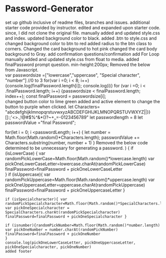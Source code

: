  # Password-Generator
set up github inclusive of readme files, branches and issues.
additional starter code provided by instructor. 
edited and expanded upon starter code.
since, I did not clone the original file. manually added and updated style.css and index.
updated background color to black.
added .btn to style.css and changed background color to btn to red
added radius to the btn class to corners.
Changed the card background to hot pink
changed the card body background to Gray.
add confirmation questions/confirmation
add For Loop    
manually added and updated style.css from float to media.
added finalPassword prompt question.
  min-height:200px;
  Removed the below from Javascript.       
    var passwordsize =["lowercase","uppercase", "Special character", "number"] //0 to 3
    for(var i =0; i < 8; i++){console.log(finalPassword.length[i]); console.log(i)}
    for (var i =0; i < .finalPassword.length; i++) {passwordsize < finalPassword.length; index++);
    const finalPassword = passwordsize[i];  
changed button color to lime green
added and active element to change the button to purple when clicked.
 let Characters= "abcdefghijklmnopqrstuvwxyzABCDEFGHIJKLMNOPQRSTUVWXYZ||}}[]:;'<>.,!@#$%^&*()?~+_=-0123456789"
   let passwordlength = 8
   let passwordValue ="final Password";
   
   for(let i = 0; i <passwordLength; i++) {
   let number = Math.floor(Math.random()*Characters.length);
   passwordValue += Characters.substring(number, number + 1)
}
Removed the below code determined to be unnecessary for generating a password.
) {
    if (isLowerCase) {
    var randomPickLowerCase=Math.floor(Math.random()*lowercase.length)
    var pickOneLowerCaseLetter=lowercase.charAt(randomPickLowerCase)
    finalPassword=finalPassword + pickOneLowerCaseLetter    
    }
    if (isUppercase){ var randomPickUppercase=Math.floor(Math.random()*uppercase.length)
    var pickOneUppercaseLetter=uppercase.charAt(randomPickUppercase)
    finalPassword=finalPassword + pickOneUppercaseLetter
    }
    
    if (isSpecialcharacter){ var randomPickSpecialcharacter=Math.floor(Math.random()*SpecialCharacters.length)
    var pickOneSpecialcharacter = SpecialCharacters.charAt(randomPickSpecialcharacter)
    finalPassword=finalPassword + pickOneSpecialcharacter }

    if (isnumber){randomPickNumber=Math.floor(Math.random()*number.length)
    var pickOneNumber = number.charAt(randomPickNumber)
    finalPassword=finalPassword + pickOneNumber
    }
    console.log(pickOneLowerCaseLetter, pickOneUppercaseLetter, pickOneSpecialcharacter, pickOneNumber)
    added footer